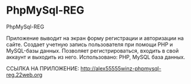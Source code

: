 # PhpMySql-REG
PhpMySql-REG

Приложение выводит на экран форму регистрации и авторизации на сайте. Создает учетную запись пользователя
при помощи PHP и MySQL-базы данных. Позволяет регистрироваться, входить в свой аккаунт и выходить из него.
Использовано: PHP, MySQL база данных.

ССЫЛКА НА ПРИЛОЖЕНИЕ:   http://alex55555winz-phpmysql-reg.22web.org
